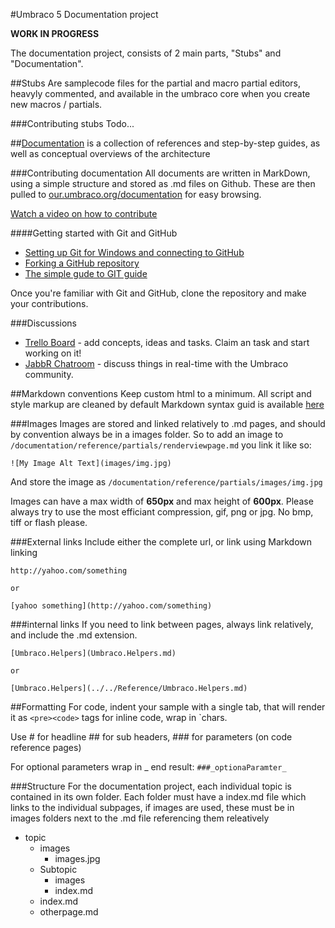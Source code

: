 #Umbraco 5 Documentation project

**WORK IN PROGRESS**

The documentation project, consists of 2 main parts, "Stubs" and "Documentation". 

##Stubs
Are samplecode files for the partial and macro partial editors, heavyly commented, and available in the
umbraco core when you create new macros / partials. 

###Contributing stubs
Todo...

##[Documentation](documentation/index.md) 
is a collection of references and step-by-step guides, as well as conceptual overviews of the architecture


###Contributing documentation
All documents are written in MarkDown, using a simple structure and stored as .md files on Github.
These are then pulled to [our.umbraco.org/documentation](http://our.umbraco.org/documentation) for easy browsing. 

[Watch a video on how to contribute](http://www.screenr.com/vb78)

####Getting started with Git and GitHub

 * [Setting up Git for Windows and connecting to GitHub](http://help.github.com/win-set-up-git/)
 * [Forking a GitHub repository](http://help.github.com/fork-a-repo/)
 * [The simple gude to GIT guide](http://rogerdudler.github.com/git-guide/)

Once you're familiar with Git and GitHub, clone the repository and make your contributions.

###Discussions

* [Trello Board](https://trello.com/board/umbraco-v5-documentation-project/4f4f4d98dcf3dbda4b226e6f) - add concepts, ideas and tasks. Claim an task and start working on it!
* [JabbR Chatroom](http://jabbr.net/#/rooms/umbraco) - discuss things in real-time with the Umbraco community.

##Markdown conventions
Keep custom html to a minimum. All script and style markup are cleaned by default
Markdown syntax guid is available [here](http://daringfireball.net/projects/markdown/syntax)

###Images
Images are stored and linked relatively to .md pages, and should by convention always be in a
images folder. So to add an image to `/documentation/reference/partials/renderviewpage.md` you link it like so:

	![My Image Alt Text](images/img.jpg)

And store the image as `/documentation/reference/partials/images/img.jpg`

Images can have a max width of **650px** and max height of **600px**. Please always try to use 
the most efficiant compression, gif, png or jpg. No bmp, tiff or flash please.

###External links
Include either the complete url, or link using Markdown linking
	
	http://yahoo.com/something

	or

	[yahoo something](http://yahoo.com/something)


###internal links
If you need to link between pages, always link relatively, and include the .md extension.

	[Umbraco.Helpers](Umbraco.Helpers.md)

	or

	[Umbraco.Helpers](../../Reference/Umbraco.Helpers.md)

##Formatting
For code, indent your sample with a single tab, that will render it as `<pre><code>` tags for inline code, wrap in `chars.

Use # for headline ## for sub headers, ### for parameters (on code reference pages)

For optional parameters wrap in _ end result: `###_optionaParamter_` 


###Structure
For the documentation project, each individual topic is contained in its own folder.
Each folder must have a index.md file which links to the individual subpages, if images
are used, these must be in images folders next to the .md file referencing them releatively

* topic
	* images
		* images.jpg
	* Subtopic
		* images
		* index.md
	* index.md
	* otherpage.md

	